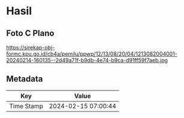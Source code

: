 # Hasil

## Foto C Plano

https://sirekap-obj-formc.kpu.go.id/cb4a/pemilu/ppwp/12/13/08/20/04/1213082004001-20240214-160135--2d49a71f-b9db-4e74-b9ca-d91ff59f7aeb.jpg


## Metadata

| Key        | Value               |
| ---------- | ------------------- |
| Time Stamp | 2024-02-15 07:00:44 |



